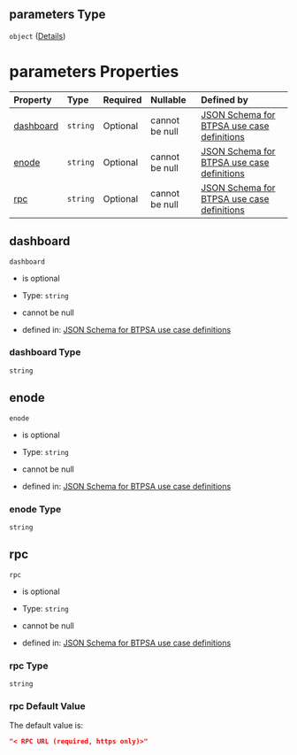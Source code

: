 ## parameters Type

`object` ([Details](btpsa-usecase-properties-services-items-allof-1-then-allof-91-then-allof-0-then-properties-parameters.md))

# parameters Properties

| Property                | Type     | Required | Nullable       | Defined by                                                                                                                                                                                                                                                                                            |
| :---------------------- | :------- | :------- | :------------- | :---------------------------------------------------------------------------------------------------------------------------------------------------------------------------------------------------------------------------------------------------------------------------------------------------- |
| [dashboard](#dashboard) | `string` | Optional | cannot be null | [JSON Schema for BTPSA use case definitions](btpsa-usecase-properties-services-items-allof-1-then-allof-91-then-allof-0-then-properties-parameters-properties-dashboard.md "undefined#/properties/services/items/allOf/1/then/allOf/91/then/allOf/0/then/properties/parameters/properties/dashboard") |
| [enode](#enode)         | `string` | Optional | cannot be null | [JSON Schema for BTPSA use case definitions](btpsa-usecase-properties-services-items-allof-1-then-allof-91-then-allof-0-then-properties-parameters-properties-enode.md "undefined#/properties/services/items/allOf/1/then/allOf/91/then/allOf/0/then/properties/parameters/properties/enode")         |
| [rpc](#rpc)             | `string` | Optional | cannot be null | [JSON Schema for BTPSA use case definitions](btpsa-usecase-properties-services-items-allof-1-then-allof-91-then-allof-0-then-properties-parameters-properties-rpc.md "undefined#/properties/services/items/allOf/1/then/allOf/91/then/allOf/0/then/properties/parameters/properties/rpc")             |

## dashboard



`dashboard`

*   is optional

*   Type: `string`

*   cannot be null

*   defined in: [JSON Schema for BTPSA use case definitions](btpsa-usecase-properties-services-items-allof-1-then-allof-91-then-allof-0-then-properties-parameters-properties-dashboard.md "undefined#/properties/services/items/allOf/1/then/allOf/91/then/allOf/0/then/properties/parameters/properties/dashboard")

### dashboard Type

`string`

## enode



`enode`

*   is optional

*   Type: `string`

*   cannot be null

*   defined in: [JSON Schema for BTPSA use case definitions](btpsa-usecase-properties-services-items-allof-1-then-allof-91-then-allof-0-then-properties-parameters-properties-enode.md "undefined#/properties/services/items/allOf/1/then/allOf/91/then/allOf/0/then/properties/parameters/properties/enode")

### enode Type

`string`

## rpc



`rpc`

*   is optional

*   Type: `string`

*   cannot be null

*   defined in: [JSON Schema for BTPSA use case definitions](btpsa-usecase-properties-services-items-allof-1-then-allof-91-then-allof-0-then-properties-parameters-properties-rpc.md "undefined#/properties/services/items/allOf/1/then/allOf/91/then/allOf/0/then/properties/parameters/properties/rpc")

### rpc Type

`string`

### rpc Default Value

The default value is:

```json
"< RPC URL (required, https only)>"
```
